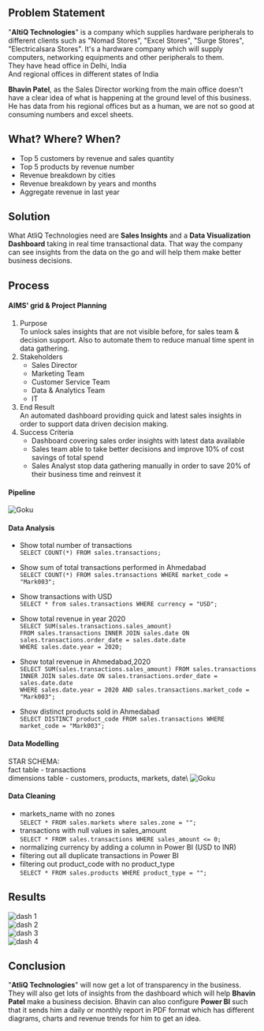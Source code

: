 ## Problem Statement
"**AltiQ Technologies**" is a company which supplies hardware peripherals to different clients such as "Nomad Stores", "Excel Stores", "Surge Stores", "Electricalsara Stores". It's a hardware company which will supply computers, networking equipments and other peripherals to them.\
They have head office in Delhi, India\
And regional offices in different states of India

**Bhavin Patel**, as the Sales Director working from the main office doesn't have a clear idea of what is happening at the ground level of this business. He has data from his regional offices but as a human, we are not so good at consuming numbers and excel sheets.

## What? Where? When?
* Top 5 customers by revenue and sales quantity
* Top 5 products by revenue number
* Revenue breakdown by cities
* Revenue breakdown by years and months
* Aggregate revenue in last year

## Solution
What AtliQ Technologies need are **Sales Insights** and a **Data Visualization Dashboard** taking in real time transactional data. That way the company can see insights from the data on the go and will help them make better business decisions.

## Process
#### AIMS' grid & Project Planning
1. Purpose\
    To unlock sales insights that are not visible before, for sales team & decision support. Also to automate them to reduce manual time spent in data gathering.
2. Stakeholders
    * Sales Director
    * Marketing Team
    * Customer Service Team
    * Data & Analytics Team
    * IT
3. End Result\
    An automated dashboard providing quick and latest sales insights in order to support data driven decision making.
4. Success Criteria
    * Dashboard covering sales order insights with latest data available
    * Sales team able to take better decisions and improve 10% of cost savings of total spend
    * Sales Analyst stop data gathering manually in order to save 20% of their business time and reinvest it

#### Pipeline
![Goku](https://www.google.com/url?sa=i&url=)

#### Data Analysis
* Show total number of transactions\
`SELECT COUNT(*) FROM sales.transactions;`

* Show sum of total transactions performed in Ahmedabad\
`SELECT COUNT(*) FROM sales.transactions WHERE market_code = "Mark003";`

* Show transactions with USD\
`SELECT * from sales.transactions WHERE currency = "USD";`

* Show total revenue in year 2020\
`SELECT SUM(sales.transactions.sales_amount)`\
`FROM sales.transactions INNER JOIN sales.date ON sales.transactions.order_date = sales.date.date`\
`WHERE sales.date.year = 2020;`

* Show total revenue in Ahmedabad,2020\
`SELECT SUM(sales.transactions.sales_amount) FROM sales.transactions INNER JOIN sales.date ON sales.transactions.order_date = sales.date.date`\
`WHERE sales.date.year = 2020 AND sales.transactions.market_code = "Mark003";`

* Show distinct products sold in Ahmedabad\
`SELECT DISTINCT product_code FROM sales.transactions WHERE market_code = "Mark003";`

#### Data Modelling
STAR SCHEMA:\
fact table - transactions\
dimensions table - customers, products, markets, date\\
![Goku](https://www.google.com/url?sa=i&url=)

#### Data Cleaning
* markets_name with no zones\
    `SELECT * FROM sales.markets where sales.zone = "";`
* transactions with null values in sales_amount\
    `SELECT * FROM sales.transactions WHERE sales_amount <= 0;`
* normalizing currency by adding a column in Power BI (USD to INR)
* filtering out all duplicate transactions in Power BI
* filtering out product_code with no product_type\
    `SELECT * FROM sales.products WHERE product_type = "";`
    
## Results
![dash 1](https://github.com/subhashishansda4/Sales-Dashboard/main/dash%201.png?raw=true)\
![dash 2](https://github.com/subhashishansda4/Sales-Dashboard/main/dash%202.png?raw=true)\
![dash 3](https://github.com/subhashishansda4/Sales-Dashboard/main/dash%203.png?raw=true)\
![dash 4](https://github.com/subhashishansda4/Sales-Dashboard/main/dash%204.png?raw=true)

## Conclusion
"**AtliQ Technologies**" will now get a lot of transparency in the business. They will also get lots of insights from the dashboard which will help **Bhavin Patel** make a business decision.
Bhavin can also configure **Power BI** such that it sends him a daily or monthly report in PDF format which has different diagrams, charts and revenue trends for him to get an idea.
